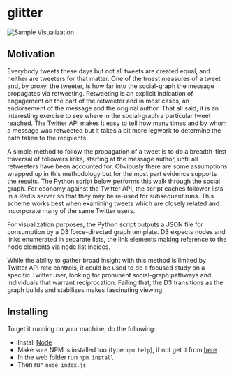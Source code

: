 glitter
=======

![Sample Visualization](https://github.com/justinkamerman/glitter/sample/benioff.png)

Motivation
----------
Everybody tweets these days but not all tweets are created equal, and
neither are tweeters for that matter. One of the truest measures of a
tweet and, by proxy, the tweeter, is how far into the social-graph the
message propagates via retweeting. Retweeting is an explicit
indication of engagement on the part of the retweeter and in most
cases, an endorsement of the message and the original author. That all
said, it is an interesting exercise to see where in the social-graph a
particular tweet reached. The Twitter API makes it easy to tell how
many times and by whom a message was retweeted but it takes a bit more
legwork to determine the path taken to the recipients.

A simple method to follow the propagation of a tweet is to do a
breadth-first traversal of followers links, starting at the message
author, until all retweeters have been accounted for. Obviously there
are some assumptions wrapped up in this methodology but for the most
part evidence supports the results. The Python script below performs
this walk through the social graph. For economy against the Twitter
API, the script caches follower lists in a Redis server so that they
may be re-used for subsequent runs. This scheme works best when
examining tweets which are closely related and incorporate many of the
same Twitter users.

For visualization purposes, the Python script outputs a JSON file for
consumption by a D3 force-directed graph template. D3 expects nodes
and links enumerated in separate lists, the link elements making
reference to the node elements via node list indices. 

While the ability to gather broad insight with this method is limited
by Twitter API rate controls, it could be used to do a focused study
on a specific Twitter user, looking for prominent social-graph
pathways and individuals that warrant reciprocation. Failing that, the
D3 transitions as the graph builds and stabilizes makes fascinating
viewing.

Installing
----------
To get it running on your machine, do the following:

* Install [Node](http://nodejs.org/) 
* Make sure NPM is installed too (type `npm help`), if not get it from [here](https://github.com/isaacs/npm)
* In the web folder run `npm install`
* Then run `node index.js`

